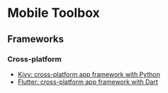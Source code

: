 # Mobile Toolbox

## Frameworks

### Cross-platform

- [Kivy: cross-platform app framework with Python](https://github.com/kivy/kivy)
- [Flutter: cross-platform app framework with Dart](https://flutter.dev)

<Disqus/>
